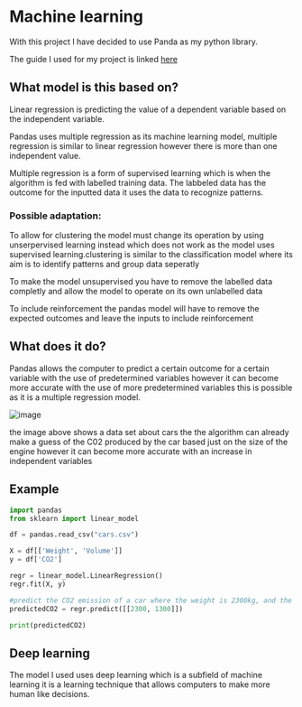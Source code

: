 # Machine learning

With this project I have decided to use Panda as my python library.

The guide I used for my project is linked [here](https://www.w3schools.com/python/python_ml_multiple_regression.asp)

## What model is this based on?

Linear regression is predicting the value of a dependent variable based on the independent variable.

Pandas uses multiple regression as its machine learning model, multiple regression is similar to linear regression however there is more than one independent value.

Multiple regression is a form of supervised learning which is when the algorithm is fed with labelled training data. The labbeled data has the outcome for the inputted data it uses the data to recognize patterns.

### Possible adaptation:

To allow for clustering the model must change its operation by using unserpervised learning instead which does not work as the model uses supervised learning.clustering is similar to the classification model where its aim is to identify patterns and group data seperatly

To make the model unsupervised you have to remove the labelled data completly and allow the model to operate on its own unlabelled data

To include reinforcement the pandas model will have to remove the expected outcomes and leave the inputs to include reinforcement



## What does it do?

Pandas allows the computer to predict a certain outcome for a certain variable with the use of predetermined variables however it can become more accurate with the use of more predetermined variables this is possible as it is a multiple regression model.

![image](https://user-images.githubusercontent.com/99629727/156592255-ed217902-34e9-42bc-a210-01f38bd1712d.png)

the image above shows a data set about cars the the algorithm can already make a guess of the C02 produced by the car based just on the size of the engine however it can become more accurate with an increase in independent variables




## Example

```python
import pandas
from sklearn import linear_model

df = pandas.read_csv("cars.csv")

X = df[['Weight', 'Volume']]
y = df['CO2']

regr = linear_model.LinearRegression()
regr.fit(X, y)

#predict the CO2 emission of a car where the weight is 2300kg, and the volume is 1300cm3:
predictedCO2 = regr.predict([[2300, 1300]])

print(predictedCO2)
```


## Deep learning

The model I used uses deep learning which is a subfield of machine learning it is a learning technique that allows computers to make more human like decisions.
